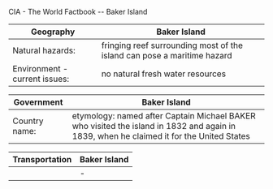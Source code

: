 CIA - The World Factbook -- Baker Island

| Geography | Baker Island |
| --- | --- |
| Natural hazards: | fringing reef surrounding most of the island can pose a maritime hazard |
| Environment - current issues: | no natural fresh water resources |

| Government | Baker Island |
| --- | --- |
| Country name: | etymology: named after Captain Michael BAKER who visited the island in 1832 and again in 1839, when he claimed it for the United States |

| Transportation | Baker Island |
| --- | --- |
| | - |
